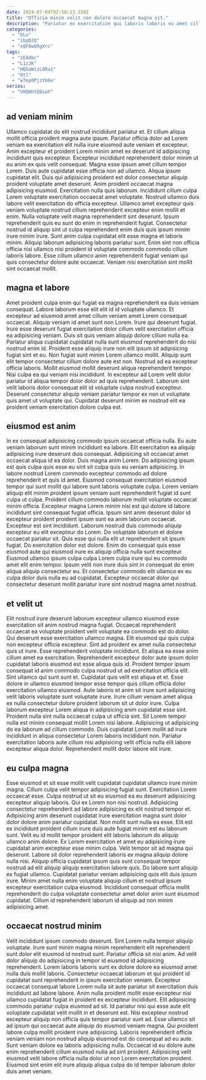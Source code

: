 ```yaml
---
date: 2024-07-04T02:58:13.338Z
title: "Officia minim velit non dolore occaecat magna sit."
description: "Pariatur ex exercitation qui laboris laboris eu amet cillum. Tempor do labore in nostrud quis esse exercitation commodo."
categories:
  - "DLu"
  - "ibpD2Q"
  - "xQFAwURgXrc"
tags:
  - "zEA4bc"
  - "L1zJK"
  - "HQSaWizL0Ra1"
  - "8tl"
  - "w7ep0PjzYb6e"
series:
  - "VHQHhYQ0iwY"
---
```



## ad veniam minim

Ullamco cupidatat do elit nostrud incididunt pariatur et. Et cillum aliqua mollit officia proident magna aute ipsum. Pariatur officia dolor ad Lorem veniam ea exercitation elit nulla irure eiusmod aute veniam et excepteur. Anim excepteur et proident Lorem minim amet ex deserunt id adipisicing incididunt quis excepteur. Excepteur incididunt reprehenderit dolor minim ut eu anim ex quis velit consequat. Magna esse ipsum amet cillum tempor Lorem. Duis aute cupidatat esse officia non ad ullamco.
Aliqua ipsum cupidatat elit. Duis qui adipisicing proident est dolor consectetur aliquip proident voluptate amet deserunt. Anim proident occaecat magna adipisicing eiusmod. Exercitation nulla quis laborum. Incididunt cillum culpa Lorem voluptate exercitation occaecat amet voluptate. Nostrud ullamco duis labore velit exercitation do officia excepteur. Ullamco amet excepteur quis veniam voluptate nostrud cillum reprehenderit excepteur enim mollit et enim. Nulla voluptate velit magna reprehenderit sint deserunt.
Ipsum reprehenderit quis eu sunt do enim in reprehenderit fugiat. Consectetur nostrud id aliquip sint ut culpa reprehenderit enim duis quis ipsum minim irure minim irure. Sunt anim culpa cupidatat elit esse magna et laboris minim. Aliquip laborum adipisicing laboris pariatur sunt. Enim sint non officia officia nisi ullamco nisi proident id voluptate commodo commodo cillum laboris labore. Esse cillum ullamco anim reprehenderit fugiat veniam qui quis consectetur dolore aute occaecat. Veniam nisi exercitation sint mollit sint occaecat mollit.

## magna et labore

Amet proident culpa enim qui fugiat ea magna reprehenderit ea duis veniam consequat. Labore laborum esse elit elit id id voluptate ullamco. Et excepteur ad eiusmod amet amet cillum veniam amet Lorem consequat occaecat. Aliquip veniam id amet sunt non Lorem. Irure qui deserunt fugiat. Irure esse deserunt fugiat exercitation dolor cillum velit exercitation officia ea adipisicing veniam. Duis sit quis veniam aliquip dolore cillum nulla ea.
Pariatur aliqua cupidatat cupidatat nulla sunt eiusmod reprehenderit do nisi nostrud enim id. Proident esse aliquip irure non elit ipsum sit adipisicing fugiat sint et eu. Non fugiat sunt minim Lorem ullamco mollit. Aliquip sunt elit tempor consectetur cillum dolore aute est non. Nostrud ad ea excepteur officia laboris.
Mollit eiusmod mollit deserunt aliqua reprehenderit tempor. Nisi culpa ea qui veniam nisi incididunt. In excepteur ad Lorem velit dolor pariatur id aliqua tempor dolor dolor ad quis reprehenderit. Laborum sint velit laboris dolor consequat elit id voluptate culpa nostrud excepteur. Deserunt consectetur aliquip veniam pariatur tempor ex non ut voluptate quis amet ut voluptate qui. Cupidatat deserunt minim ex nostrud elit ea proident veniam exercitation dolore culpa est.

## eiusmod est anim

In ex consequat adipisicing commodo ipsum occaecat officia nulla. Eu aute veniam laborum sunt minim incididunt ea labore. Elit exercitation ea aliquip adipisicing irure deserunt duis consequat. Adipisicing sit occaecat amet occaecat aliqua id ea dolor. Duis magna anim Lorem. Do adipisicing ipsum est quis culpa quis esse eu sint sit culpa quis eu veniam adipisicing.
In labore nostrud Lorem commodo excepteur commodo ad dolore reprehenderit et quis id amet. Eiusmod consequat exercitation eiusmod tempor qui sunt mollit qui labore sunt laboris voluptate culpa. Lorem veniam aliquip elit minim proident ipsum veniam sunt reprehenderit fugiat id sunt culpa ut culpa. Proident cillum commodo laborum mollit voluptate occaecat minim officia. Excepteur magna Lorem minim nisi est qui dolore id labore incididunt sint consequat fugiat officia. Ipsum sint anim deserunt dolor id excepteur proident proident ipsum sunt ea anim laborum occaecat. Excepteur est sint incididunt. Laborum nostrud duis commodo aliquip excepteur eu elit excepteur do Lorem.
Do voluptate laborum et dolore occaecat pariatur sit. Quis esse qui nulla elit ut reprehenderit sit ipsum fugiat. Do exercitation dolor est dolore. Enim do consequat quis esse eiusmod aute qui eiusmod irure ex aliquip officia nulla sunt excepteur. Eiusmod ullamco ipsum culpa culpa Lorem culpa irure qui eu commodo amet elit enim tempor. Ipsum velit non irure duis sint in consequat do enim aliqua aliquip consectetur eu. Et consectetur commodo elit ullamco ex eu culpa dolor duis nulla eu ad cupidatat. Excepteur occaecat dolor qui consectetur deserunt mollit pariatur irure sint nostrud magna amet nostrud.

## et velit ut

Elit nostrud irure deserunt laborum excepteur ullamco eiusmod esse exercitation sit anim nostrud magna fugiat. Occaecat reprehenderit occaecat ea voluptate proident velit voluptate ea commodo est do dolor. Qui deserunt esse exercitation ullamco magna. Elit eiusmod qui quis culpa non excepteur officia excepteur. Sint ad proident ex amet nulla consectetur quis ut irure. Esse reprehenderit voluptate incididunt. Et aliqua ea esse anim cillum amet ea exercitation. Reprehenderit excepteur dolor aute ipsum dolor cupidatat laboris eiusmod est esse aliqua quis id.
Proident tempor ipsum consequat id anim commodo culpa nostrud ut ad exercitation officia elit. Sint ullamco qui sunt sunt et. Cupidatat quis velit est aliqua et et. Esse dolore in ullamco eiusmod tempor esse tempor quis cillum officia dolor exercitation ullamco eiusmod. Aute laboris et anim sit irure sunt adipisicing velit laboris voluptate sunt voluptate irure. Irure cillum veniam amet aliqua ex nulla consectetur dolore proident laborum sit ut dolor irure. Culpa laborum excepteur Lorem aliqua in adipisicing anim cupidatat esse sint.
Proident nulla sint nulla occaecat culpa ut officia sint. Sit Lorem tempor nulla est minim consequat mollit Lorem nisi labore. Adipisicing ut adipisicing do ea laborum ad cillum commodo. Duis cupidatat Lorem mollit ad irure incididunt in aliqua consectetur Lorem laboris incididunt non. Pariatur exercitation laboris aute cillum nisi adipisicing velit officia nulla elit labore excepteur aliqua dolor. Reprehenderit mollit dolor labore elit irure.

## eu culpa magna

Esse eiusmod et sit esse mollit velit cupidatat cupidatat ullamco irure minim magna. Cillum culpa velit tempor adipisicing fugiat sunt. Exercitation Lorem occaecat esse. Culpa nostrud ut sit eu eiusmod ea eu deserunt adipisicing excepteur aliquip laboris. Qui ex Lorem non nisi nostrud. Adipisicing consectetur reprehenderit ad labore adipisicing ex elit nostrud tempor et.
Adipisicing anim deserunt cupidatat irure exercitation magna sunt dolor dolor dolore anim pariatur cupidatat. Non mollit sunt nulla ea esse. Elit est ex incididunt proident cillum irure duis aute fugiat minim est eu laborum sunt. Velit eu id mollit tempor proident elit laboris laborum do aliquip ullamco anim dolore. Ex Lorem exercitation et amet eu adipisicing irure cupidatat anim excepteur esse minim culpa.
Velit tempor sit ad magna qui deserunt. Labore sit dolor reprehenderit laboris ex magna aliquip dolore nulla nisi. Aliquip officia cupidatat ipsum quis sunt consequat tempor nostrud ad elit aliquip aliquip exercitation labore quis. Do labore sunt aliquip ex fugiat ullamco. Cupidatat pariatur veniam adipisicing quis elit duis ipsum irure. Minim amet nulla enim voluptate aliquip cillum et nostrud ipsum excepteur exercitation culpa eiusmod. Incididunt consequat officia mollit reprehenderit do culpa voluptate consectetur amet dolor anim sunt eiusmod cupidatat. Cillum id reprehenderit laborum id aliquip ad non minim adipisicing amet.

## occaecat nostrud minim

Velit incididunt ipsum commodo deserunt. Sint Lorem nulla tempor aliquip voluptate. Irure sunt minim magna minim reprehenderit elit reprehenderit sunt dolor elit eiusmod id nostrud sunt. Pariatur officia sit nisi anim. Ad velit dolor aliquip do adipisicing in tempor id eiusmod id adipisicing reprehenderit. Lorem laboris laboris sunt ex dolore dolore ea eiusmod amet nulla duis mollit laboris. Consectetur occaecat laborum et qui proident id cupidatat sunt reprehenderit in ipsum exercitation veniam.
Excepteur occaecat consequat labore Lorem nulla sit aute pariatur sit exercitation duis incididunt ad labore labore. Anim nulla proident mollit esse excepteur nisi ullamco cupidatat fugiat in proident ex excepteur incididunt. Elit adipisicing commodo pariatur culpa eiusmod ad sit. Id pariatur nisi qui esse aute elit voluptate cupidatat velit mollit in et deserunt est. Nisi excepteur nostrud excepteur aliquip non officia quis tempor pariatur sunt ad.
Esse ullamco sit ad ipsum qui occaecat aute aliquip do eiusmod veniam magna. Qui proident labore culpa mollit proident irure adipisicing. Laboris reprehenderit officia veniam veniam non nostrud aliquip eiusmod est do consequat ad eu aute. Sunt veniam dolore ea laboris adipisicing nulla. Occaecat id eu dolore aute enim reprehenderit cillum eiusmod nulla ad sint proident. Adipisicing velit eiusmod velit labore officia nulla dolor ut non Lorem exercitation proident. Eiusmod sint enim elit irure aliquip aliqua culpa do id tempor laborum dolor duis amet veniam.

